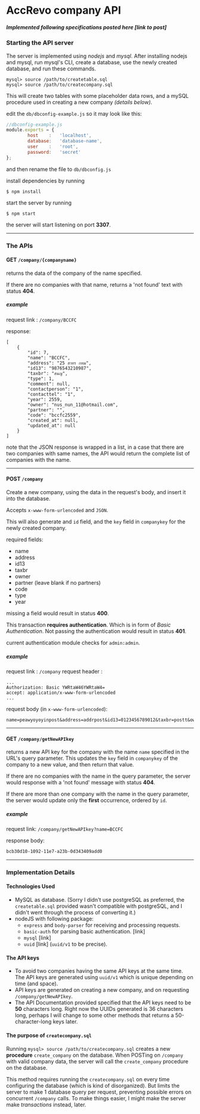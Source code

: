 
# AccRevo company API
##### Implemented following specifications posted here [link to post]


### Starting the API server

The server is implemented using *nodejs* and *mysql*. 
After installing nodejs and mysql, run mysql's CLI, create a database, use the newly created database, and run these commands.
```
mysql> source /path/to/createtable.sql
mysql> source /path/to/createcompany.sql
```
This will create two tables with some placeholder data rows, and a mySQL procedure used in creating a new company *(details below)*.

edit the `db/dbconfig-example.js` so it may look like this:
```js
//dbconfig-example.js
module.exports = {
        host    :   'localhost',
        database:   'database-name',
        user    :   'root', 
        password:   'secret'
};
```
and then rename the file to `db/dbconfig.js`

install dependencies by running
```
$ npm install
```

start the server by running
```
$ npm start
```
the server will start listening on port **3307**.

***

### The APIs

#### GET `/company/{companyname}`

returns the data of the company of the name specified.

If there are no companies with that name, returns a 'not found' text with status **404**.
##### example

request link : `/company/BCCFC`

response:
```
[
	{
		"id": 7,
		"name": "BCCFC",
		"address": "25 สาทร กทม",
		"id13": "9876543210987",
		"taxbr": "สนญ",
		"type": 1,
		"comment": null,
		"contactperson": "1",
		"contacttel": "1",
		"year": 2559,
		"owner": "nus_nun_11@hotmail.com",
		"partner": "",
		"code": "bccfc2559",
		"created_at": null,
		"updated_at": null
	}
]
```
note that the JSON response is wrapped in a list, in a case that there are two companies with same names, the API would return the complete list of companies with the name.

***

#### POST `/company`
Create a new company, using the data in the request's body, and insert it into the database.

Accepts `x-www-form-urlencoded` and `JSON`.

This will also generate and `id` field, and the `key` field in `companykey` for the newly created company.

required fields:

 - name
 - address
 - id13
 - taxbr
 - owner
 - partner (leave blank if no partners)
 - code
 - type
 - year

missing a field would result in status **400**.

This transaction **requires authentication**. Which is in form of *Basic Authentication*. Not passing the authentication would result in status **401**.

current authentication module checks for `admin:admin`.

##### example

request link : `/company`
request header : 
```http
...
Authorization: Basic YWRtaW46YWRtaW4=
accept: application/x-www-form-urlencoded
... 
```
request body (in `x-www-form-urlencoded`):
```http
name=peawyoyoyinpost&address=addrpost&id13=0123456789012&taxbr=postt&owner=peaw3&partner=&code=postedcode&type=1&year=2018
```

***

#### GET `/company/getNewAPIkey`

returns a new API key for the company with the name `name` specified in the URL's query parameter. This updates the `key` field in `companykey` of the company to a new value, and then return that value.

If there are no companies with the name in the query parameter, the server would response with a 'not found' message with status **404**.

If there are more than one company with the name in the query parameter, the server would update only the **first** occurrence, ordered by `id`.

##### example

request link: `/company/getNewAPIkey?name=BCCFC`

response body:

```html
bcb30d10-1092-11e7-a23b-0d343409add0
```

***

### Implementation Details

#### Technologies Used

 - MySQL as database. (Sorry I didn't use postgreSQL as preferred, the `createtable.sql` provided wasn't compatible with postgreSQL, and I didn't went through the process of converting it.)
 - nodeJS with following package:
	 - `express` and `body-parser` for receiving and processing requests.
	 - `basic-auth` for parsing basic authentication. [link]
	 - `mysql` [link]
	 - `uuid` [link] (`uuid/v1` to be precise).

#### The API keys 

 - To avoid two companies having the same API keys at the same time. The API keys are generated using `uuid/v1` which is unique depending on time (and space).
 - API keys are generated on creating a new company, and on requesting `/company/getNewAPIkey`.
 - The API Documentation provided specified that the API keys need to be **50** characters long. Right now the UUIDs generated is 36 characters long, perhaps I will change to some other methods that returns a 50-character-long keys later.

#### The purpose of `createcompany.sql`

Running `mysql> source /path/to/createcompany.sql` creates a new **procedure** `create_company` on the database. When POSTing on `/company` with valid company data, the server will call the `create_company` procedure on the database.

This method requires running the `createcompany.sql` on every time configuring the database (which is kind of disorganized). But limits the server to make 1 database query per request, preventing possible errors on concurrent `/company` calls. To make things easier, I might make the server make *transactions* instead, later.

